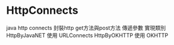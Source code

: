 # HttpConnects
java http connects
封裝http get方法與post方法 傳遞參數
實現類別
HttpByJavaNET 使用 URLConnects
HttpByOKHTTP  使用 OKHTTP
